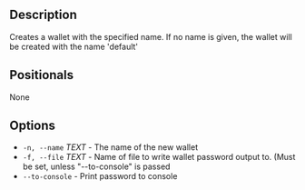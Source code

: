 ## Description

Creates a wallet with the specified name. If no name is given, the wallet will be created with the name 'default'

## Positionals
None
## Options
- `-n, --name` _TEXT_ - The name of the new wallet
- `-f, --file` _TEXT_ - Name of file to write wallet password output to. (Must be set, unless "--to-console" is passed
- `--to-console` - Print password to console
